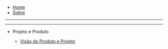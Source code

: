 - [Home](/)
- [Sobre](/README)

---
---

- Projeto e Produto

  - [Visão do Produto e Projeto](project/project.md)
<!--
---

- Projeto

  - [TAP](/produto/tap/tap)
  - [EAP](/produto/eap/eap)
  - [Canvas](/produto/canvas/CANVAS-MDS1)
  - [Metodologia](/produto/metodologia/metodologia)
  - [Ferramentas Utilizadas](/produto/ferramentas/ferramentas)
  - [RoadMap de Desenvolvimento](/produto/roadmap/roadmap_v1)

---

- Produto

  - [Documento de Visão](/produto/Visao/Visao)
  - [Backlog do Produto](/produto/backlog/backlog)
  - [Arquitetura](/produto/Arquitetura/Arquitetura)
  - [Identidade Visual](/produto/Identidade_Visual/IdentidadeVisual)

---

- Utilizando Tecnologias

  - [React](produto/pesquisa_tecnologias/react)
  - [Django](produto/pesquisa_tecnologias/django)
  - [MongoDB](produto/pesquisa_tecnologias/mongoDB)

---

- Prototipos

  - Baixa Fidelidade

    - [Time A](/produto/prototipo/prototipo)
    - [Time B](/produto/prototipo/prototipo-tipoB)
    - [Time C](/produto/prototipo/prototipo-timeC)

  - Alta Fidelidade
    - [Time A](/produto/protótipo_alta_fidelidade/protótipo_avaliação_timeA)
    - [Time B](/produto/protótipo_alta_fidelidade/protótipo_relatorio_timeB)
    - [Time C](/produto/protótipo_alta_fidelidade/protótipo_alta_fidelidade_timeC)

---

- [Politicas do Repositório](politicas/policies)
- [Sugestão de Fluxo de Trabalho](politicas/workflow)

---

- Sprints

  <details>
    <summary> Time A</summary>
      <details>
      <summary> Sprint 00</summary> 
      <ul>
      <li> <a href="https://fga-eps-mds.github.io/2021-1-hospitalar/#/sprints/Time_A/sprint0/abertura_sprint0_A">Abertura</a> </li>
      <li> <a href="https://fga-eps-mds.github.io/2021-1-hospitalar/#/sprints/Time_A/sprint0/fechamento_sprint0_A">Fechamento</a></li>
      </ul>
      </details>
      <details>
      <summary>Sprint 01 </summary>
      <ul>
      <li> <a href="https://fga-eps-mds.github.io/2021-1-hospitalar/#/sprints/Time_A/sprint1/fechamento_sprint1_A">Abertura</a></li> 
      <li><a href="https://fga-eps-mds.github.io/2021-1-hospitalar/#/sprints/Time_A/sprint1/fechamento_sprint1_A">Fechamento</a></li>
      </ul>
      </details>
      <details>
      <summary>Sprint 02 </summary>
      <ul>
      <li> <a href="https://fga-eps-mds.github.io/2021-1-hospitalar/#/sprints/Time_A/sprint2/abertura_sprint2_A">Abertura</a></li> 
      <li><a href="https://fga-eps-mds.github.io/2021-1-hospitalar/#/sprints/Time_A/sprint2/fechamento_sprint2_A">Fechamento</a></li>
      </ul>
      </details>
      <details>
      <summary>Sprint 03 </summary>
      <ul>
      <li> <a href="https://fga-eps-mds.github.io/2021-1-hospitalar/#/sprints/Time_A/sprint3/abertura_sprint3_A">Abertura</a></li> 
      <li> <a href="https://fga-eps-mds.github.io/2021-1-hospitalar/#/sprints/Time_A/sprint3/fechamento_sprint3_A">Fechamento</a></li>
       </ul>
      </details>
      <details>
      <summary>Sprint 04 </summary>
      <ul>
      <li> <a href="https://fga-eps-mds.github.io/2021-1-hospitalar/#/sprints/Time_A/sprint4/abertura_sprint4_A">Abertura</a></li> 
      <li> <a href="https://fga-eps-mds.github.io/2021-1-hospitalar/#/sprints/Time_A/sprint4/fechamento_sprint4_A">Fechamento</a></li>
      </ul>
      </details>
      <details>
      <summary>Sprint 05 </summary>
      <ul>
      <li> <a href="https://fga-eps-mds.github.io/2021-1-hospitalar/#/sprints/Time_A/sprint5/abertura_sprint5_A">Abertura</a></li> 
      <li> <a href="https://fga-eps-mds.github.io/2021-1-hospitalar/#/sprints/Time_A/sprint5/fechamento_sprint5_A">Fechamento</a></li>
      </ul>
      </details>
      <details>
      <summary>Sprint 06 </summary>
      <ul>
      <li> <a href="https://fga-eps-mds.github.io/2021-1-hospitalar/#/sprints/Time_A/sprint6/abertura_sprint6_A">Abertura</a></li>
      <li> <a href="https://fga-eps-mds.github.io/2021-1-hospitalar/#/sprints/Time_A/sprint6/fechamento_sprint6_A">Fechamento</a></li> 
      </ul>
      </details>
      <details>
      <summary>Sprint 07 </summary>
      <ul>
      <li> <a href="https://fga-eps-mds.github.io/2021-1-hospitalar/#/sprints/Time_A/sprint7/abertura_sprint7_A">Abertura</a></li>
      <li> <a href="https://fga-eps-mds.github.io/2021-1-hospitalar/#/sprints/Time_A/sprint7/fechamento_sprint7_A">Fechamento</a></li> 
      </ul>
      </details>
      <details>
      <summary>Sprint 08 </summary>
      <ul>
      <li> <a href="https://fga-eps-mds.github.io/2021-1-hospitalar/#/sprints/Time_A/sprint8/abertura_sprint8_A">Abertura</a></li>
      <li> <a href="https://fga-eps-mds.github.io/2021-1-hospitalar/#/sprints/Time_A/sprint8/fechamento_sprint8_A">Fechamento</a></li> 
      </ul>
      </details>
      <details>
      <summary>Sprint 09 </summary>
      <ul>
      <li> <a href="https://fga-eps-mds.github.io/2021-1-hospitalar/#/sprints/Time_A/sprint9/abertura_sprint9_A">Abertura</a></li>
      <li> <a href="https://fga-eps-mds.github.io/2021-1-hospitalar/#/sprints/Time_A/sprint9/fechamento_sprint9_A">Fechamento</a></li> 
      </ul>
      </details>
      <details>
      <summary>Sprint 10 </summary>
      <ul>
      <li> <a href="https://fga-eps-mds.github.io/2021-1-hospitalar/#/sprints/Time_A/sprint10/abertura_sprint10_A">Abertura</a></li>
      <li> <a href="https://fga-eps-mds.github.io/2021-1-hospitalar/#/sprints/Time_A/sprint10/fechamento_sprint10_A">Fechamento</a></li> 
      </ul>
      </details>
      <details>
      <summary>Sprint 11 </summary>
      <ul>
      <li> <a href="https://fga-eps-mds.github.io/2021-1-hospitalar/#/sprints/Time_A/sprint11/abertura_sprint11_A">Abertura</a></li>
      <li> <a href="https://fga-eps-mds.github.io/2021-1-hospitalar/#/sprints/Time_A/sprint11/fechamento_sprint11_A">Fechamento</a></li> 
      </ul>
      </details>
      <details>
      <summary>Sprint 12 </summary>
      <ul>
      <li> <a href="https://fga-eps-mds.github.io/2021-1-hospitalar/#/sprints/Time_A/sprint12/abertura_sprint12_A">Abertura</a></li>
      <li> <a href="https://fga-eps-mds.github.io/2021-1-hospitalar/#/sprints/Time_A/sprint12/fechamento_sprint12_A">Fechamento</a></li> 
      </ul>
      </details>
    </details>

    <details>
    <summary> Time B</summary>
     <details>
      <summary>Sprint 00 </summary>
      <ul>
      <li> <a href="https://fga-eps-mds.github.io/2021-1-hospitalar/#/sprints/Time_B/sprint0/abertura_sprint0">Abertura</a></li> 
      <li> <a href="https://fga-eps-mds.github.io/2021-1-hospitalar/#/sprints/Time_B/sprint0/sprint0_fechamento">Fechamento</a></li>
      </ul>
      </details>
      <details>
      <summary>Sprint 01 </summary>
      <ul>
      <li> <a href="https://fga-eps-mds.github.io/2021-1-hospitalar/#/sprints/Time_B/sprint1/abertura_sprint1">Abertura</a></li> 
      <li> <a href="https://fga-eps-mds.github.io/2021-1-hospitalar/#/sprints/Time_B/sprint1/sprint1_fechamento">Fechamento</a></li>
      </ul>
      </details>
      <details>
      <summary>Sprint 02 </summary>
      <ul>
      <li> <a href="https://fga-eps-mds.github.io/2021-1-hospitalar/#/sprints/Time_B/sprint2/abertura_sprint2">Abertura</a></li> 
      <li> <a href="https://fga-eps-mds.github.io/2021-1-hospitalar/#/sprints/Time_B/sprint2/sprint2_fechamento">Fechamento</a></li>
      </ul>
      </details>
      <details>
      <summary>Sprint 03 </summary>
      <ul>
      <li> <a href="https://fga-eps-mds.github.io/2021-1-hospitalar/#/sprints/Time_B/sprint3/sprint3_abertura">Abertura</a></li> 
      <li> <a href="https://fga-eps-mds.github.io/2021-1-hospitalar/#/sprints/Time_B/sprint3/sprint3_fechamento">Fechamento</a></li>
      </ul>
      </details>
      <details>
      <summary>Sprint 04 </summary>
      <ul>
      <li> <a href="https://fga-eps-mds.github.io/2021-1-hospitalar/#/sprints/Time_B/sprint4/sprint4_abertura">Abertura</a></li> 
      <li> <a href="https://fga-eps-mds.github.io/2021-1-hospitalar/#/sprints/Time_B/sprint4/sprint4_fechamento">Fechamento</a></li>
      </ul>
      </details>
      <details>
      <summary>Sprint 05 </summary>
      <ul>
      <li> <a href="https://fga-eps-mds.github.io/2021-1-hospitalar/#/sprints/Time_B/sprint5/abertura_sprint5">Abertura</a></li>
      <li> <a href="https://fga-eps-mds.github.io/2021-1-hospitalar/#/sprints/Time_B/sprint5/fechamento_sprint5">Fechamento</a></li>
      </ul>
      </details>
      <details>
      <summary>Sprint 06 </summary>
      <ul>
      <li> <a href="https://fga-eps-mds.github.io/2021-1-hospitalar/#/sprints/Time_B/sprint6/abertura_sprint6">Abertura</a></li>
      <li> <a href="https://fga-eps-mds.github.io/2021-1-hospitalar/#/sprints/Time_B/sprint6/fechamento_sprint6">Fechamento</a></li>
      </ul>
      </details>
      <details>
      <summary>Sprint 07 </summary>
      <ul>
      <li> <a href="https://fga-eps-mds.github.io/2021-1-hospitalar/#/sprints/Time_B/sprint7/abertura_sprint7">Abertura</a></li>
      <li> <a href="https://fga-eps-mds.github.io/2021-1-hospitalar/#/sprints/Time_B/sprint7/fechamento_sprint7">Fechamento</a></li>
      </ul>
      </details>
      <details>
      <summary>Sprint 08 </summary>
      <ul>
      <li> <a href="https://fga-eps-mds.github.io/2021-1-hospitalar/#/sprints/Time_B/sprint8/abertura_sprint8">Abertura</a></li>
      <li> <a href="https://fga-eps-mds.github.io/2021-1-hospitalar/#/sprints/Time_B/sprint8/fechamento_sprint8">Fechamento</a></li>
      </ul>
      </details>
      <details>
      <summary>Sprint 09 </summary>
      <ul>
      <li> <a href="https://fga-eps-mds.github.io/2021-1-hospitalar/#/sprints/Time_B/sprint9/abertura_sprint9">Abertura</a></li>
      <li> <a href="https://fga-eps-mds.github.io/2021-1-hospitalar/#/sprints/Time_B/sprint9/fechamento_sprint9">Fechamento</a></li>
      </ul>
      </details>
      <details>
      <summary>Sprint 10 </summary>
      <ul>
      <li> <a href="https://fga-eps-mds.github.io/2021-1-hospitalar/#/sprints/Time_B/sprint10/abertura_sprint10">Abertura</a></li>
      <li> <a href="https://fga-eps-mds.github.io/2021-1-hospitalar/#/sprints/Time_B/sprint10/fechamento_sprint10">Fechamento</a></li>
      </ul>
      </details>
      <details>
      <summary>Sprint 11 </summary>
      <ul>
      <li> <a href="https://fga-eps-mds.github.io/2021-1-hospitalar/#/sprints/Time_B/sprint11/abertura_sprint11">Abertura</a></li>
      <li> <a href="https://fga-eps-mds.github.io/2021-1-hospitalar/#/sprints/Time_B/sprint11/fechamento_sprint11">Fechamento</a></li>
      </ul>
      </details>
      <summary>Sprint 12 </summary>
      <ul>
      <li> <a href="https://fga-eps-mds.github.io/2021-1-hospitalar/#/sprints/Time_B/sprint12/abertura_sprint12">Abertura</a></li>
      <li> <a href="https://fga-eps-mds.github.io/2021-1-hospitalar/#/sprints/Time_B/sprint12/fechamento_sprint12">Fechamento</a></li>
      </ul>
      </details>
      </details>

    <details>
    <summary> Time C</summary>
     <details>
      <summary>Sprint 00 </summary>
      <ul>
      <li> <a href="https://fga-eps-mds.github.io/2021-1-hospitalar/#/sprints/Time_C/sprint0/abertura_sprint0">Abertura</a></li> 
      <li> <a href="https://fga-eps-mds.github.io/2021-1-hospitalar/#/sprints/Time_C/sprint0/fechamento_sprint0">Fechamento</a></li>
      </ul>
      </details>
      <details>
      <summary>Sprint 01 </summary>
      <ul>
      <li> <a href="https://fga-eps-mds.github.io/2021-1-hospitalar/#/sprints/Time_C/sprint1/abertura_sprint1">Abertura</a></li> 
      <li> <a href="https://fga-eps-mds.github.io/2021-1-hospitalar/#/sprints/Time_C/sprint1/fechamento_sprint1">Fechamento</a></li>
      </ul>
      </details>
      <details>
      <summary>Sprint 02 </summary>
      <ul>
      <li> <a href="https://fga-eps-mds.github.io/2021-1-hospitalar/#/sprints/Time_C/sprint2/abertura_sprint2">Abertura</a></li> 
      <li> <a href="https://fga-eps-mds.github.io/2021-1-hospitalar/#/sprints/Time_C/sprint2/fechamento_sprint2">Fechamento</a></li>
      </ul>
      </details>
      <details>
      <summary>Sprint 03 </summary>
      <ul>
      <li> <a href="https://fga-eps-mds.github.io/2021-1-hospitalar/#/sprints/Time_C/sprint3/abertura_sprint3">Abertura</a></li> 
      <li> <a href="https://fga-eps-mds.github.io/2021-1-hospitalar/#/sprints/Time_C/sprint3/fechamento_sprint3">Fechamento</a></li>
      </ul>
      </details>
      <details>
      <summary>Sprint 04 </summary>
      <ul>
      <li> <a href="https://fga-eps-mds.github.io/2021-1-hospitalar/#/sprints/Time_C/sprint4/abertura_sprint4">Abertura</a></li> 
      <li> <a href="https://github.com/fga-eps-mds/2021-1-hospitalar/blob/main/docs/sprints/Time_C/sprint4/fechamento_sprint4.md">Fechamento</a></li>
      </ul>
      </details>
      <details>
      <summary>Sprint 05 </summary>
      <ul>
      <li> <a href="https://fga-eps-mds.github.io/2021-1-hospitalar/#/sprints/Time_C/sprint5/abertura_sprint5">Abertura</a></li> 
      <li> <a href="https://fga-eps-mds.github.io/2021-1-hospitalar/#/sprints/Time_C/sprint5/fechamento_sprint5">Fechamento</a></li> 
      </ul>
      </details>
      <details>
      <summary>Sprint 06 </summary>
      <ul>
      <li> <a href="https://fga-eps-mds.github.io/2021-1-hospitalar/#/sprints/Time_C/sprint6/abertura_sprint6">Abertura</a></li> 
      <li> <a href="https://fga-eps-mds.github.io/2021-1-hospitalar/#/sprints/Time_C/sprint6/fechamento_sprint6">Fechamento</a></li> 
      </ul>
      </details>
      <details>
      <summary>Sprint 07 </summary>
      <ul>
      <li> <a href="https://fga-eps-mds.github.io/2021-1-hospitalar/#/sprints/Time_C/sprint7/abertura_sprint7">Abertura</a></li> 
      <li> <a href="https://fga-eps-mds.github.io/2021-1-hospitalar/#/sprints/Time_C/sprint7/fechamento_sprint7">Fechamento</a></li> 
      </ul>
      </details>
      <details>
      <summary>Sprint 08 </summary>
      <ul>
      <li> <a href="https://fga-eps-mds.github.io/2021-1-hospitalar/#/sprints/Time_C/sprint8/abertura_sprint8">Abertura</a></li> 
      <li> <a href="https://fga-eps-mds.github.io/2021-1-hospitalar/#/sprints/Time_C/sprint8/fechamento_sprint8">Fechamento</a></li> 
      </ul>
      </details>
      <details>
      <summary>Sprint 09 </summary>
      <ul>
      <li> <a href="https://fga-eps-mds.github.io/2021-1-hospitalar/#/sprints/Time_C/sprint9/abertura_sprint9">Abertura</a></li> 
      <li> <a href="https://fga-eps-mds.github.io/2021-1-hospitalar/#/sprints/Time_C/sprint9/fechamento_sprint9">Fechamento</a></li> 
      </ul>
      </details>
      <details>
      <summary>Sprint 10 </summary>
      <ul>
      <li> <a href="https://fga-eps-mds.github.io/2021-1-hospitalar/#/sprints/Time_C/sprint10/abertura_sprint10">Abertura</a></li> 
      <li> <a href="https://fga-eps-mds.github.io/2021-1-hospitalar/#/sprints/Time_C/sprint10/fechamento_sprint10">Fechamento</a></li> 
      </ul>
      </details>
      <details>
      <summary>Sprint 11 </summary>
      <ul>
      <li> <a href="https://fga-eps-mds.github.io/2021-1-hospitalar/#/sprints/Time_C/sprint11/abertura_sprint11">Abertura</a></li> 
      <li> <a href="https://fga-eps-mds.github.io/2021-1-hospitalar/#/sprints/Time_C/sprint11/fechamento_sprint11">Fechamento</a></li> 
      </ul>
      </details>
      </details>
-->
